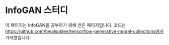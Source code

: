 # InfoGAN 스터디
이 페이지는 InfoGAN을 공부하기 위해 만든 페이지입니다. 코드는 https://github.com/hwalsuklee/tensorflow-generative-model-collections에서 가져왔습니다.



